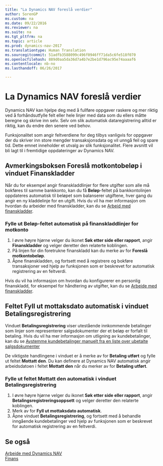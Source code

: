 ```yaml
---
title: "La Dynamics NAV foreslå verdier"
author: SorenGP
ms.custom: na
ms.date: 09/22/2016
ms.reviewer: na
ms.suite: na
ms.tgt_pltfrm: na
ms.topic: article
ms.prod: dynamics-nav-2017
ms.translationtype: Human Translation
ms.sourcegitcommit: 51adfb3588099c496f0946ff71da5c6fe518f070
ms.openlocfilehash: 889d0aa5da36d7a4b7e2be1d796ac95e74aaaaf6
ms.contentlocale: nb-no
ms.lasthandoff: 06/26/2017

---
```


# <a name="letting-dynamics-nav-suggest-values"></a>La Dynamics NAV foreslå verdier
Dynamics NAV kan hjelpe deg med å fullføre oppgaver raskere og mer riktig ved å forhåndsutfylle felt eller hele linjer med data som du ellers måtte beregne og skrive inn selv. Selv om slik automatisk dataregistrering alltid er riktig, kan du endre den senere ved behov.

Funksjonalitet som angir feltverdiene for deg tilbys vanligvis for oppgaver der du skriver inn store mengder transaksjonsdata og vil unngå feil og spare tid. Dette emnet inneholder et utvalg av slik funksjonalitet. Flere avsnitt vil bli lagt til i fremtidige oppdateringer av Dynamics NAV.

## <a name="the-suggest-balancing-amount-check-box-in-the-general-journal-batches-window"></a>Avmerkingsboksen **Foreslå motkontobeløp** i vinduet **Finanskladder**
Når du for eksempel angir finanskladdlinjer for flere utgifter som alle må bokføres til samme bankkonto, kan du få **Beløp**-feltet på bankkontolinjen oppdateres automatisk til beløpet som balanserer utgiftene, hver gang du angir en ny kladdelinje for en utgift. Hvis du vil ha mer informasjon om hvordan du arbeider med finanskladder, kan du se [Arbeid med finanskladder](ui-work-general-journals.md).

### <a name="to-have-the-amount-field-on-balancing-general-journal-lines-filled-automatically"></a>Fylle ut **Beløp**-feltet automatisk på finanskladdlinjer for motkonto
1. I øvre høyre hjørne velger du ikonet **Søk etter side eller rapport**, angir **Finanskladder** og velger deretter den relaterte koblingen.
2. På linjen for din foretrukne finanskladd kan du merke av for **Foreslå motkontobeløp**.
3. Åpne finanskladden, og fortsett med å registrere og bokføre transaksjoner ved hjelp av funksjonen som er beskrevet for automatisk registrering av en feltverdi.       

Hvis du vil ha informasjon om hvordan du konfigurerer en personlig finanskladd, for eksempel for håndtering av utgifter, kan du se [Arbeide med finanskladder](ui-work-general-journals.md).

## <a name="the-automatically-fill-date-received-field-in-the-payment-registration-window"></a>Feltet **Fyll ut mottaksdato automatisk** i vinduet **Betalingsregistrering**
Vinduet **Betalingsregistrering** viser utestående innkommende betalinger som linjer som representerer salgsdokumenter der et beløp er forfalt til betaling. Hvis du vil ha mer informasjon om utligning av kundebetalinger, kan du se [Avstemme kundebetalinger manuelt fra en liste over ubetalte salgsdokumenter](receivables-how-reconcile-customer-payments-list-unpaid-sales-documents.md)

De viktigste handlingene i vinduet er å merke av for **Betaling utført** og fylle ut feltet **Mottatt den**. Du kan definere at Dynamics NAV automatisk angir arbeidsdatoen i feltet **Mottatt den** når du merker av for **Betaling utført**.

### <a name="to-have-the-date-received-field-in-the-payment-registration-window-filled-automatically"></a>Fylle ut feltet **Mottatt den** automatisk i vinduet **Betalingsregistrering**
1. I øvre høyre hjørne velger du ikonet **Søk etter side eller rapport**, angir **Betalingsregistreringsoppsett** og velger deretter den relaterte koblingen.
2. Merk av for **Fyll ut mottaksdato automatisk**.
3. Åpne vinduet **Betalingsregistrering**, og fortsett med å behandle inngående kundebetalinger ved hjelp av funksjonen som er beskrevet for automatisk registrering av en feltverdi.

## <a name="see-also"></a>Se også
[Arbeide med Dynamics NAV](ui-work-product.md)  
[Finans](Finance.md)

